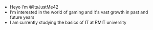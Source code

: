 - Heyo I'm @ItsJustMe42
- I’m interested in the world of gaming and it's vast growth in past and future years
- I am currently studying the basics of IT at RMIT university
<!---
ItsJustme42/ItsJustme42 is a ✨ special ✨ repository because its `README.md` (this file) appears on your GitHub profile.
You can click the Preview link to take a look at your changes.
--->
